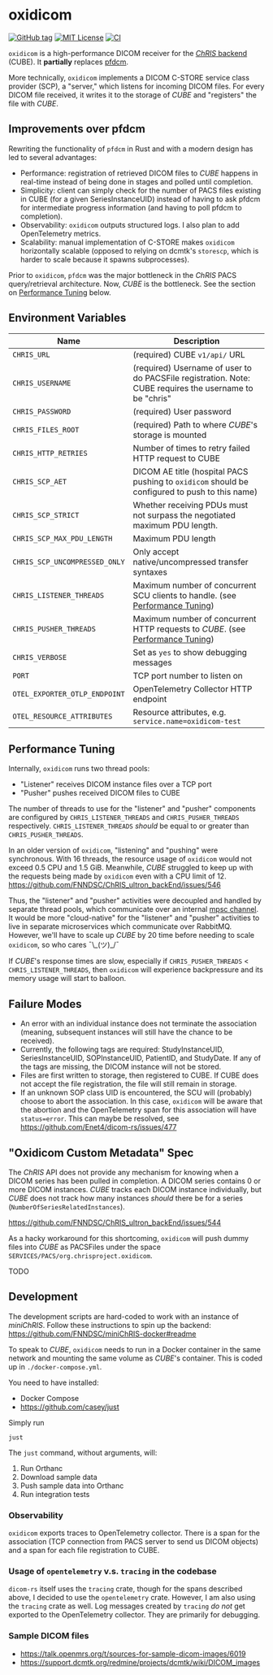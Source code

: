 # oxidicom

[![GitHub tag](https://img.shields.io/github/v/tag/FNNDSC/oxidicom?filter=v*.*.*&label=version)](https://github.com/FNNDSC/oxidicom/pkgs/container/oxidicom)
[![MIT License](https://img.shields.io/github/license/fnndsc/oxidicom)](https://github.com/FNNDSC/oxidicom/blob/master/LICENSE)
[![CI](https://github.com/FNNDSC/oxidicom/actions/workflows/ci.yml/badge.svg)](https://github.com/FNNDSC/oxidicom/actions/workflows/ci.yml)

`oxidicom` is a high-performance DICOM receiver for the
[_ChRIS_ backend](https://github.com/FNNDSC/ChRIS_ultron_backEnd) (CUBE).
It **partially** replaces [pfdcm](https://github.com/FNNDSC/pfdcm).

More technically, `oxidicom` implements a DICOM C-STORE service class provider (SCP),
a "server," which listens for incoming DICOM files. For every DICOM file received,
it writes it to the storage of _CUBE_ and "registers" the file with _CUBE_.

## Improvements over pfdcm

Rewriting the functionality of `pfdcm` in Rust and with a modern design has led to several advantages:

- Performance: registration of retrieved DICOM files to _CUBE_ happens in real-time instead of being
  done in stages and polled until completion.
- Simplicity: client can simply check for the number of PACS files existing in CUBE (for a given
  SeriesInstanceUID) instead of having to ask pfdcm for intermediate progress information (and having
  to poll pfdcm to completion).
- Observability: `oxidicom` outputs structured logs. I also plan to add OpenTelemetry metrics.
- Scalability: manual implementation of C-STORE makes `oxidicom` horizontally scalable (opposed to
  relying on dcmtk's `storescp`, which is harder to scale because it spawns subprocesses).

Prior to `oxidicom`, `pfdcm` was the major bottleneck in the _ChRIS_ PACS query/retrieval architecture.
Now, _CUBE_ is the bottleneck. See the section on [Performance Tuning](#performance-tuning) below.

## Environment Variables

| Name                          | Description                                                                                             |
|-------------------------------|---------------------------------------------------------------------------------------------------------|
| `CHRIS_URL`                   | (required) CUBE `v1/api/` URL                                                                           |
| `CHRIS_USERNAME`              | (required) Username of user to do PACSFile registration. Note: CUBE requires the username to be "chris" |
| `CHRIS_PASSWORD`              | (required) User password                                                                                |
| `CHRIS_FILES_ROOT`            | (required) Path to where _CUBE_'s storage is mounted                                                    |
| `CHRIS_HTTP_RETRIES`          | Number of times to retry failed HTTP request to CUBE                                                    |
| `CHRIS_SCP_AET`               | DICOM AE title (hospital PACS pushing to `oxidicom` should be configured to push to this name)          |
| `CHRIS_SCP_STRICT`            | Whether receiving PDUs must not surpass the negotiated maximum PDU length.                              |
| `CHRIS_SCP_MAX_PDU_LENGTH`    | Maximum PDU length                                                                                      |
| `CHRIS_SCP_UNCOMPRESSED_ONLY` | Only accept native/uncompressed transfer syntaxes                                                       |                                                      
| `CHRIS_LISTENER_THREADS`      | Maximum number of concurrent SCU clients to handle. (see [Performance Tuning](#performance-tuning))     |
| `CHRIS_PUSHER_THREADS`        | Maximum number of concurrent HTTP requests to _CUBE_. (see [Performance Tuning](#performance-tuning))   |
| `CHRIS_VERBOSE`               | Set as `yes` to show debugging messages                                                                 |
| `PORT`                        | TCP port number to listen on                                                                            |
| `OTEL_EXPORTER_OTLP_ENDPOINT` | OpenTelemetry Collector HTTP endpoint                                                                   |
| `OTEL_RESOURCE_ATTRIBUTES`    | Resource attributes, e.g. `service.name=oxidicom-test`                                                  |

## Performance Tuning

Internally, `oxidicom` runs two thread pools:

- "Listener" receives DICOM instance files over a TCP port
- "Pusher" pushes received DICOM files to CUBE

The number of threads to use for the "listener" and "pusher" components are configured by
`CHRIS_LISTENER_THREADS` and `CHRIS_PUSHER_THREADS` respectively. `CHRIS_LISTENER_THREADS`
_should_ be equal to or greater than `CHRIS_PUSHER_THREADS`.

In an older version of `oxidicom`, "listening" and "pushing" were synchronous.
With 16 threads, the resource usage of `oxidicom` would not exceed 0.5 CPU and
1.5 GiB. Meanwhile, _CUBE_ struggled to keep up with the requests being made by
`oxidicom` even with a CPU limit of 12. https://github.com/FNNDSC/ChRIS_ultron_backEnd/issues/546

Thus, the "listener" and "pusher" activities were decoupled and handled by separate thread pools,
which communicate over an internal [mpsc channel](https://doc.rust-lang.org/std/sync/mpsc/).
It would be more "cloud-native" for the "listener" and "pusher" activities to live in separate
microservices which communicate over RabbitMQ. However, we'll have to scale up _CUBE_ by 20 time
before needing to scale `oxidicom`, so who cares ¯\\\_(ツ)\_/¯

If _CUBE_'s response times are slow, especially if `CHRIS_PUSHER_THREADS` < `CHRIS_LISTENER_THREADS`,
then `oxidicom` will experience backpressure and its memory usage will start to balloon.

## Failure Modes

- An error with an individual instance does not terminate the association
  (meaning, subsequent instances will still have the chance to be received).
- Currently, the following tags are required:
  StudyInstanceUID, SeriesInstanceUID, SOPInstanceUID, PatientID, and StudyDate.
  If any of the tags are missing, the DICOM instance will not be stored.
- Files are first written to storage, then registered to CUBE. If CUBE does not
  accept the file registration, the file will still remain in storage.
- If an unknown SOP class UID is encountered, the SCU will (probably) choose to abort
  the association. In this case, `oxidicom` will be aware that the abortion and the
  OpenTelemetry span for this association will have `status=error`. This can maybe
  be resolved, see https://github.com/Enet4/dicom-rs/issues/477

## "Oxidicom Custom Metadata" Spec

The _ChRIS_ API does not provide any mechanism for knowing when a DICOM series has been pulled in completion.
A DICOM series contains 0 or more DICOM instances. _CUBE_ tracks each DICOM instance individually, but _CUBE_
does not track how many instances _should_ there be for a series (`NumberOfSeriesRelatedInstances`).

https://github.com/FNNDSC/ChRIS_ultron_backEnd/issues/544

As a hacky workaround for this shortcoming, `oxidicom` will push dummy files into _CUBE_ as PACSFiles
under the space `SERVICES/PACS/org.chrisproject.oxidicom`.

TODO

## Development

The development scripts are hard-coded to work with an instance of _miniChRIS_.
Follow these instructions to spin up the backend: 
https://github.com/FNNDSC/miniChRIS-docker#readme

To speak to _CUBE_, `oxidicom` needs to run in a Docker container in the same network and mounting
the same volume as _CUBE_'s container. This is coded up in `./docker-compose.yml`.

You need to have installed:

- Docker Compose
- https://github.com/casey/just

Simply run

```shell
just
```

The `just` command, without arguments, will:

1. Run Orthanc
2. Download sample data
3. Push sample data into Orthanc
4. Run integration tests

### Observability

`oxidicom` exports traces to OpenTelemetry collector. There is a span for the association
(TCP connection from PACS server to send us DICOM objects) and a span for each file registration
to CUBE.

### Usage of `opentelemetry` v.s. `tracing` in the codebase

`dicom-rs` itself uses the `tracing` crate, though for the spans described above,
I decided to use the `opentelemetry` crate. However, I am also using the `tracing`
crate as well. Log messages created by `tracing` _do not_ get exported to the
OpenTelemetry collector. They are primarily for debugging.

### Sample DICOM files

- https://talk.openmrs.org/t/sources-for-sample-dicom-images/6019
- https://support.dcmtk.org/redmine/projects/dcmtk/wiki/DICOM_images
